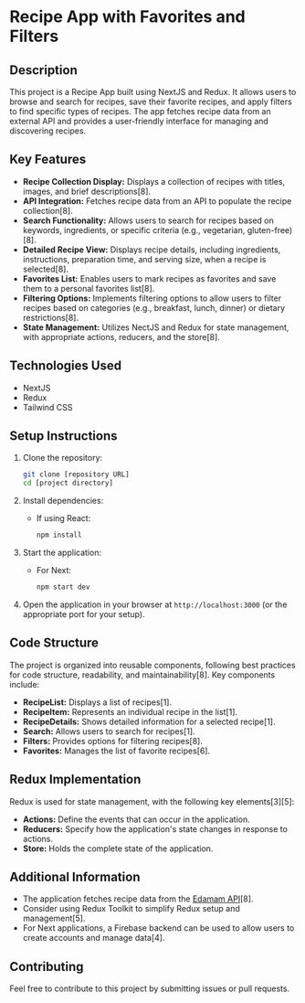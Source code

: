# Recipe App with Favorites and Filters

## Description

This project is a Recipe App built using NextJS and Redux. It allows users to browse and search for recipes, save their favorite recipes, and apply filters to find specific types of recipes. The app fetches recipe data from an external API and provides a user-friendly interface for managing and discovering recipes.

## Key Features

-   **Recipe Collection Display:** Displays a collection of recipes with titles, images, and brief descriptions[8].
-   **API Integration:** Fetches recipe data from an API to populate the recipe collection[8].
-   **Search Functionality:** Allows users to search for recipes based on keywords, ingredients, or specific criteria (e.g., vegetarian, gluten-free)[8].
-   **Detailed Recipe View:** Displays recipe details, including ingredients, instructions, preparation time, and serving size, when a recipe is selected[8].
-   **Favorites List:** Enables users to mark recipes as favorites and save them to a personal favorites list[8].
-   **Filtering Options:** Implements filtering options to allow users to filter recipes based on categories (e.g., breakfast, lunch, dinner) or dietary restrictions[8].
-   **State Management:** Utilizes NectJS and Redux for state management, with appropriate actions, reducers, and the store[8].

## Technologies Used

-   NextJS 
-   Redux
-   Tailwind CSS


## Setup Instructions

1.  Clone the repository:

    ```bash
    git clone [repository URL]
    cd [project directory]
    ```
2.  Install dependencies:

    -   If using React:

        ```bash
        npm install
        ```
   
3.  Start the application:

    -   For Next:

        ```bash
        npm start dev
        ```
  
   

4.  Open the application in your browser at `http://localhost:3000` (or the appropriate port for your setup).

## Code Structure

The project is organized into reusable components, following best practices for code structure, readability, and maintainability[8]. Key components include:

-   **RecipeList:** Displays a list of recipes[1].
-   **RecipeItem:** Represents an individual recipe in the list[1].
-   **RecipeDetails:** Shows detailed information for a selected recipe[1].
-   **Search:** Allows users to search for recipes[1].
-   **Filters:** Provides options for filtering recipes[8].
-   **Favorites:** Manages the list of favorite recipes[6].

## Redux Implementation

Redux is used for state management, with the following key elements[3][5]:

-   **Actions:** Define the events that can occur in the application.
-   **Reducers:** Specify how the application's state changes in response to actions.
-   **Store:** Holds the complete state of the application.


## Additional Information

-   The application fetches recipe data from the [Edamam API](https://api.edamam.com/search?q=pizza&app_id=a5de3521aapp_key=28f8a20bd893e2740)[8].
-   Consider using Redux Toolkit to simplify Redux setup and management[5].
-   For Next applications, a Firebase backend can be used to allow users to create accounts and manage data[4].

## Contributing

Feel free to contribute to this project by submitting issues or pull requests.

